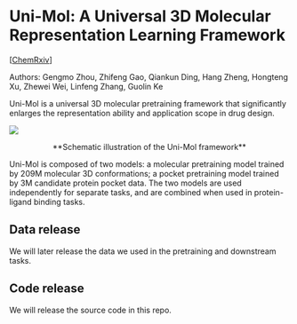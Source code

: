 # Uni-Mol: A Universal 3D Molecular Representation Learning Framework 
[[ChemRxiv](https://chemrxiv.org/engage/chemrxiv/article-details/628e5b4d5d948517f5ce6d72)]

Authors: Gengmo Zhou, Zhifeng Gao, Qiankun Ding, Hang Zheng, Hongteng Xu, Zhewei Wei, Linfeng Zhang, Guolin Ke 

Uni-Mol is a universal 3D molecular pretraining framework that significantly enlarges the representation ability and application scope in drug design. 

![](https://cdn.nlark.com/yuque/0/2022/png/22931975/1653727970657-ad3e03aa-d789-4a86-9ed0-06e830f07015.png#clientId=u4d41bdf6-f72d-4&crop=0&crop=0&crop=1&crop=1&from=paste&id=u0b4eb0cc&margin=%5Bobject%20Object%5D&originHeight=1112&originWidth=2015&originalType=url&ratio=1&rotation=0&showTitle=false&status=done&style=none&taskId=uab32a03a-1cd6-4733-8907-69f02c50851&title=)

<p align="center">**Schematic illustration of the Uni-Mol framework** </p>

Uni-Mol is composed of two models: a molecular pretraining model trained by 209M molecular 3D conformations; a pocket pretraining model trained by 3M candidate protein pocket data. The two models are used independently for separate tasks, and are combined when used in protein-ligand binding tasks. 


## Data release 
We will later release the data we used in the pretraining and downstream tasks. 
## Code release 
We will release the source code in this repo. 